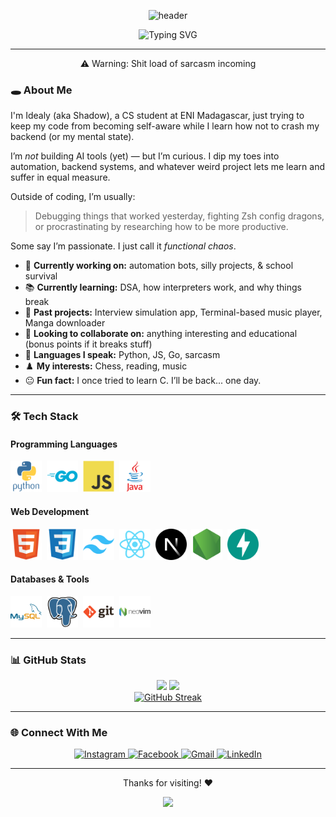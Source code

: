 <div align="center">

![header](https://capsule-render.vercel.app/api?type=venom&height=200&text=Hi,%20I'm%20Shadow.&fontSize=70&color=0:8871e5,100:b678c4&stroke=b678c4)
  
  <img src="https://readme-typing-svg.demolab.com?font=Fira+Code&weight=600&size=22&duration=3000&pause=1000&color=36BCF7FF&center=true&vCenter=true&width=600&lines=Full+Stack+Developer;Turning+ideas+into+reality+with+code;Passionate+about+AI+and+machine+learning" alt="Typing SVG" />
</div>

---

<p align="center">
⚠️ Warning: Shit load of sarcasm incoming
</p>

### 🕳️ About Me 

I'm Idealy (aka Shadow), a CS student at ENI Madagascar, just trying to keep my code from becoming self-aware while I learn how not to crash my backend (or my mental state).

I’m *not* building AI tools (yet) — but I’m curious. I dip my toes into automation, backend systems, and whatever weird project lets me learn and suffer in equal measure.  

Outside of coding, I’m usually:
> Debugging things that worked yesterday, fighting Zsh config dragons, or procrastinating by researching how to be more productive.

Some say I’m passionate. I just call it *functional chaos*.


- 🔧 **Currently working on:** automation bots, silly projects, & school survival
- 📚 **Currently learning:** DSA, how interpreters work, and why things break
- 🧪 **Past projects:** Interview simulation app, Terminal-based music player, Manga downloader
- 🤝 **Looking to collaborate on:** anything interesting and educational (bonus points if it breaks stuff)
- 🐍 **Languages I speak:** Python, JS, Go, sarcasm
- ♟️ **My interests:** Chess, reading, music
- 😐 **Fun fact:** I once tried to learn C. I’ll be back... one day.

---

### 🛠️ Tech Stack

#### Programming Languages
<div>
  <img src="https://github.com/devicons/devicon/blob/master/icons/python/python-original-wordmark.svg" title="Python" alt="Python" width="50" height="50"/>&nbsp;
  <img src="https://github.com/devicons/devicon/blob/master/icons/go/go-original-wordmark.svg" title="Golang" alt="Golang" width="50" height="50"/>&nbsp;
  <img src="https://github.com/devicons/devicon/blob/master/icons/javascript/javascript-original.svg" title="JavaScript" alt="JavaScript" width="50" height="50"/>&nbsp;
  <img src="https://github.com/devicons/devicon/blob/master/icons/java/java-original-wordmark.svg" title="Java" alt="Java" width="50" height="50"/>&nbsp;
</div>

#### Web Development
<div>
  <img src="https://github.com/devicons/devicon/blob/master/icons/html5/html5-original.svg" title="HTML5" alt="HTML" width="50" height="50"/>&nbsp;
  <img src="https://github.com/devicons/devicon/blob/master/icons/css3/css3-original.svg" title="CSS3" alt="CSS" width="50" height="50"/>&nbsp;
  <img src="https://github.com/devicons/devicon/blob/master/icons/tailwindcss/tailwindcss-original.svg" title="TailwindCSS" alt="TailwindCSS" width="50" height="50"/>&nbsp;
  <img src="https://github.com/devicons/devicon/blob/master/icons/react/react-original.svg" title="React" alt="React" width="50" height="50"/>&nbsp;
  <img src="https://github.com/devicons/devicon/blob/master/icons/nextjs/nextjs-original.svg" title="NextJS" alt="NextJS" width="50" height="50"/>&nbsp;
  <img src="https://github.com/devicons/devicon/blob/master/icons/nodejs/nodejs-original.svg" title="NodeJS" alt="NodeJS" width="50" height="50"/>&nbsp;
  <img src="https://github.com/devicons/devicon/blob/master/icons/fastapi/fastapi-original.svg" title="FastAPI" alt="FastAPI" width="50" height="50"/>&nbsp;
</div>

#### Databases & Tools
<div>
  <img src="https://github.com/devicons/devicon/blob/master/icons/mysql/mysql-original-wordmark.svg" title="MySQL" alt="MySQL" width="50" height="50"/>&nbsp;
  <img src="https://github.com/devicons/devicon/blob/master/icons/postgresql/postgresql-original.svg" title="MongoDB" alt="MongoDB" width="50" height="50"/>&nbsp;
  <img src="https://github.com/devicons/devicon/blob/master/icons/git/git-original-wordmark.svg" title="Git" alt="Git" width="50" height="50"/>&nbsp;
  <img src="https://github.com/devicons/devicon/blob/master/icons/neovim/neovim-original-wordmark.svg" title="Neovim" alt="Neovim" width="50" height="50"/>&nbsp;
</div>

---

### 📊 GitHub Stats

<div align="center">
  <img height="180em" src="https://github-readme-stats.vercel.app/api?username=LxrdShadow&show_icons=true&theme=catppuccin_mocha&include_all_commits=true&count_private=true"/>
  <img height="180em" src="https://github-readme-stats.vercel.app/api/top-langs/?username=LxrdShadow&layout=compact&langs_count=8&theme=catppuccin_mocha"/>
</div>

<div align="center">
  <a href="https://git.io/streak-stats"><img src="https://github-readme-streak-stats.herokuapp.com?user=LxrdShadow&theme=catppuccin-mocha" alt="GitHub Streak" /></a>
</div>

---

### 🌐 Connect With Me

<div align="center">
  <a href="https://www.instagram.com/lxrd_shadoww?igsh=YWlyZ2hlNzNyYmVj" target="_blank">
    <img src="https://img.shields.io/badge/Instagram-E4405F?style=for-the-badge&logo=instagram&logoColor=white" alt="Instagram"/>
  </a>
  <a href="https://www.facebook.com/profile.php?id=100063562573268" target="_blank">
    <img src="https://img.shields.io/badge/Facebook-1877F2?style=for-the-badge&logo=facebook&logoColor=white" alt="Facebook"/>
  </a>
  <a href="mailto:andritiana.idealy@gmail.com" target="_blank">
    <img src="https://img.shields.io/badge/Gmail-D14836?style=for-the-badge&logo=gmail&logoColor=white" alt="Gmail"/>
  </a>
  <a href="https://www.linkedin.com/in/andritiana-idealy-4b6428320/" target="_blank">
    <img src="https://img.shields.io/badge/LinkedIn-0077B5?style=for-the-badge&logo=linkedin&logoColor=white" alt="LinkedIn"/>
  </a>
</div>

---

<div align="center">
  <p>Thanks for visiting! ❤️</p>
  <img src="https://media.giphy.com/media/xUPGcEliCc7bETy3Hi/giphy.gif" width="200"/>
</div>
